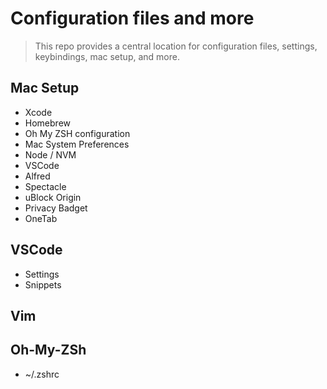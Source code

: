 # Configuration files and more

> This repo provides a central location for configuration files, settings,
> keybindings, mac setup, and more.

## Mac Setup

- Xcode
- Homebrew
- Oh My ZSH configuration
- Mac System Preferences
- Node / NVM
- VSCode
- Alfred
- Spectacle
- uBlock Origin
- Privacy Badget
- OneTab

## VSCode

- Settings
- Snippets

## Vim

## Oh-My-ZSh

- ~/.zshrc
